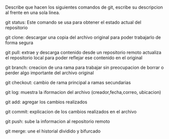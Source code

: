 Describe que hacen los siguientes comandos de git, escribe su descripcion al frente en una sola linea.

git status: Este comando se usa para obtener el estado actual del repositorio

git clone: descargar una copia del archivo original para poder trabajarlo de forma segura

git pull:  extrae y descarga contenido desde un repositorio remoto  actualiza el repositorio local para poder reflejar ese contenido en el original

git branch: creacion de una rama para trabajar sin preocupacion de borrar o perder algo importante del archivo original

git checkout: cambio de rama principal a ramas secundarias

git log: muestra la iformacion del archivo (creador,fecha,correo, ubicacion)

git add: agregar los cambios realizados 

git commit: explicacion de los cambios realizados en el archivo

git push: sube la informacion al repositorio remoto

git merge: une el historial dividido y bifurcado
